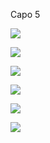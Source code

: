 Capo 5

![](https://tva1.sinaimg.cn/large/0081Kckwly1glytd9up1wj31ti08wn2a.jpg)


![](https://tva1.sinaimg.cn/large/0081Kckwly1glytdbam3sj31so09agto.jpg)


![](https://tva1.sinaimg.cn/large/0081Kckwly1glytdcm6dcj31t208etgx.jpg)



![](https://tva1.sinaimg.cn/large/0081Kckwly1glytdosv11j31t408un5q.jpg)

![](https://tva1.sinaimg.cn/large/0081Kckwly1glytdunb13j31s608cwls.jpg)

![](https://tva1.sinaimg.cn/large/0081Kckwly1glytdyk7grj30zs09a77t.jpg)
